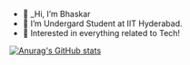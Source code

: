 - 👋 _Hi, I’m Bhaskar
- 👀 I’m Undergard Student at IIT Hyderabad.
- 🌱 Interested in everything related to Tech!



[![Anurag's GitHub stats](https://github-readme-stats.vercel.app/api?username=bhaskaraa45)](https://github.com/anuraghazra/github-readme-stats)


<!---
bhaskaraa45/bhaskaraa45 is a ✨ special ✨ repository because its `README.md` (this file) appears on your GitHub profile.
You can click the Preview link to take a look at your changes.
--->
